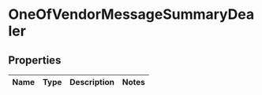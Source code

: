 # OneOfVendorMessageSummaryDealer

## Properties
Name | Type | Description | Notes
------------ | ------------- | ------------- | -------------
